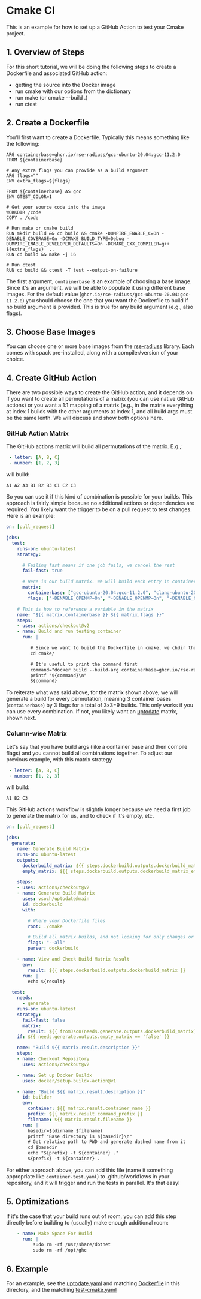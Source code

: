 # Cmake CI

This is an example for how to set up a GitHub Action to test your Cmake project.

## 1. Overview of Steps

For this short tutorial, we will be doing the following steps to create a Dockerfile
and associated GitHub action:

 - getting the source into the Docker image
 - run cmake with our options from the dictionary
 - run make (or cmake --build .)
 - run ctest

## 2. Create a Dockerfile

You'll first want to create a Dockerfile. Typically this means something like the following:

```
ARG containerbase=ghcr.io/rse-radiuss/gcc-ubuntu-20.04:gcc-11.2.0
FROM ${containerbase}

# Any extra flags you can provide as a build argument
ARG flags=""
ENV extra_flags=${flags}

FROM ${containerbase} AS gcc
ENV GTEST_COLOR=1

# Get your source code into the image
WORKDIR /code
COPY . /code

# Run make or cmake build
RUN mkdir build && cd build && cmake -DUMPIRE_ENABLE_C=On -DENABLE_COVERAGE=On -DCMAKE_BUILD_TYPE=Debug -DUMPIRE_ENABLE_DEVELOPER_DEFAULTS=On -DCMAKE_CXX_COMPILER=g++ ${extra_flags}  ..
RUN cd build && make -j 16

# Run ctest
RUN cd build && ctest -T test --output-on-failure
```

The first argument, `containerbase` is an example of choosing a base image. Since it's an argument,
we will be able to populate it using different base images. For the default value (`ghcr.io/rse-radiuss/gcc-ubuntu-20.04:gcc-11.2.0`) you should choose the one that you want the Dockerfile to build if no build argument
is provided. This is true for any build argument (e.g., also flags).

## 3. Choose Base Images

You can choose one or more base images from the [rse-radiuss](https://rse-radiuss.github.io/docker-images/)
library. Each comes with spack pre-installed, along with a compiler/version of your choice.

## 4. Create GitHub Action

There are two possible ways to create the GitHub action, and it depends on if you
want to create all permutations of a matrix (you can use native GitHub actions) or you
want a 1:1 mapping of a matrix (e.g., in the matrix everything at index 1 builds with the
other arguments at index 1, and all build args must be the same lenth. We will discuss and show both
options here.

### GitHub Action Matrix

The GitHub actions matrix will build all permutations of the matrix. E.g.,:

```yaml
 - letter: [A, B, C]
 - number: [1, 2, 3]
```

will build:

```
A1 A2 A3 B1 B2 B3 C1 C2 C3
```

So you can use it if this kind of combination is possible for your builds. This approach is fairly simple because no additional actions or dependencies are required. You likely want the trigger to be on a pull request to test changes.  Here is an example:

```yaml
on: [pull_request]

jobs:
  test:
    runs-on: ubuntu-latest
    strategy:

      # Failing fast means if one job fails, we cancel the rest
      fail-fast: true

      # Here is our build matrix. We will build each entry in container with each entry in flags, for a total of 3x3=9
      matrix:
        containerbase: ["gcc-ubuntu-20.04:gcc-11.2.0", "clang-ubuntu-20.04:llvm-12.0.0", "cuda-ubuntu-20.04:cuda-11.4.0"]
        flags: ["-DENABLE_OPENMP=On", "-DENABLE_OPENMP=On", "-DENABLE_CUDA=On"]

    # This is how to reference a variable in the matrix
    name: "${{ matrix.containerbase }} ${{ matrix.flags }}"
    steps:
    - uses: actions/checkout@v2
    - name: Build and run testing container
      run: |

         # Since we want to build the Dockerfile in cmake, we chdir there first
         cd cmake/

         # It's useful to print the command first
         command="docker build --build-arg containerbase=ghcr.io/rse-radiuss/${{ matrix.containerbase }} --build-arg flags=${{ matrix.flags }} -t cmake-testing-container ."
         printf "${command}\n"
         ${command}
```

To reiterate what was said above, for the matrix shown above, we will generate a build for every permutation, meaning 3 container bases (`containerbase`) by 3 flags for a total of 3x3=9 builds. This only works if you can use every combination. If not, you likely want an [uptodate](https://github.com/vsoch/uptodate) matrix, shown next.

### Column-wise Matrix

Let's say that you have build args (like a container base and then compile flags) and you cannot build all combinations together. To adjust our previous example, with this matrix strategy

```yaml
 - letter: [A, B, C]
 - number: [1, 2, 3]
```

will build:

```
A1 B2 C3
```

This GitHub actions workflow is slightly longer because we need a first job to generate the matrix for us, and to check if it's empty, etc.

```yaml
on: [pull_request]

jobs:
  generate:
    name: Generate Build Matrix
    runs-on: ubuntu-latest
    outputs:
      dockerbuild_matrix: ${{ steps.dockerbuild.outputs.dockerbuild_matrix }}
      empty_matrix: ${{ steps.dockerbuild.outputs.dockerbuild_matrix_empty }}

    steps:
    - uses: actions/checkout@v2
    - name: Generate Build Matrix
      uses: vsoch/uptodate@main
      id: dockerbuild
      with: 

        # Where your Dockerfile files
        root: ./cmake

        # Build all matrix builds, and not looking for only changes or updates
        flags: "--all"
        parser: dockerbuild

    - name: View and Check Build Matrix Result
      env:
        result: ${{ steps.dockerbuild.outputs.dockerbuild_matrix }}
      run: |
        echo ${result}

  test:
    needs:
      - generate
    runs-on: ubuntu-latest
    strategy:
      fail-fast: false
      matrix:
        result: ${{ fromJson(needs.generate.outputs.dockerbuild_matrix) }}
    if: ${{ needs.generate.outputs.empty_matrix == 'false' }}

    name: "Build ${{ matrix.result.description }}"
    steps:
    - name: Checkout Repository
      uses: actions/checkout@v2

    - name: Set up Docker Buildx
      uses: docker/setup-buildx-action@v1

    - name: "Build ${{ matrix.result.description }}"
      id: builder
      env:
        container: ${{ matrix.result.container_name }}
        prefix: ${{ matrix.result.command_prefix }}
        filename: ${{ matrix.result.filename }}
      run: |
        basedir=$(dirname $filename)
        printf "Base directory is ${basedir}\n"
        # Get relative path to PWD and generate dashed name from it
        cd $basedir
        echo "${prefix} -t ${container} ."
        ${prefix} -t ${container} .
```

For either approach above, you can add this file (name it something appropriate like `container-test.yaml`) to .github/workflows in your repository, and it will trigger and run the tests in parallel. It's that easy!

## 5. Optimizations

If it's the case that your build runs out of room, you can add this step directly before building
to (usually) make enough additional room:

```yaml
    - name: Make Space For Build
      run: |
          sudo rm -rf /usr/share/dotnet
          sudo rm -rf /opt/ghc
```


## 6. Example

For an example, see the [uptodate.yaml](uptodate.yaml) and matching [Dockerfile](Dockerfile)
in this directory, and the matching [test-cmake.yaml](../.github/workflows/test-cmake.yaml)
